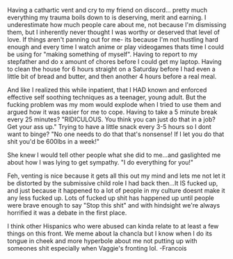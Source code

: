 ---
---
Having a cathartic vent and cry to my friend on discord... pretty much everything my trauma boils down to is deserving, merit and earning. I underestimate how much people care about me, not because I'm dismissing them, but I inherently never thought I was worthy or deserved that level of love. If things aren't panning out for me- its because I'm not hustling hard enough and every time I watch anime or play videogames thats time I could be using for "making something of myself". Having to report to my stepfather and do x amount of chores before I could get my laptop. Having to clean the house for 6 hours straight on a Saturday before I had even a little bit of bread and butter, and then another 4 hours before a real meal. 

And like I realized this while inpatient, that I HAD known and enforced effective self soothing techniques as a teenager, young adult. But the fucking problem was my mom would explode when I tried to use them and argued how it was easier for me to cope. Having to take a 5 minute break every 25 minutes? "RIDICULOUS. You think you can just do that in a job? Get your ass up." Trying to have a little snack every 3-5 hours so I dont want to binge? "No one needs to do that that's nonsense! If I let you do that shit you'd be 600lbs in a week!"

She knew I would tell other people what she did to me...and gaslighted me about how I was lying to get sympathy. "I do everything for you!" 

Feh, venting is nice because it gets all this out my mind and lets me not let it be distorted by the submissive child role I had back then...It IS fucked up, and just because it happened to a lot of people in my culture doesnt make it any less fucked up. Lots of fucked up shit has happened up until people were brave enough to say "Stop this shit" and with hindsight we're always horrified it was a debate in the first place. 

I think other Hispanics who were abused can kinda relate to at least a few things on this front. We meme about la chancla but I know when I do its tongue in cheek and more hyperbole about me not putting up with someones shit especially when Vaggie's fronting lol. -Francois